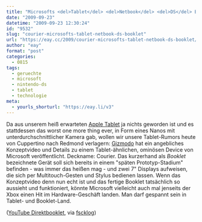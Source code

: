 ```yaml
---
title: "Microsofts <del>Tablet</del> <del>Netbook</del> <del>DS</del> Booklet"
date: "2009-09-23"
datetime: "2009-09-23 12:30:24"
id: "9532"
slug: "courier-microsofts-tablet-netbook-ds-booklet"
url: "https://eay.cc/2009/courier-microsofts-tablet-netbook-ds-booklet/"
author: "eay"
format: "post"
categories:
  - 0815
tags:
  - geruechte
  - microsoft
  - nintendo-ds
  - tablet
  - technologie
meta:
  - yourls_shorturl: "https://eay.li/v3"
---
```


Da aus unserem heiß erwarteten [Apple Tablet](//eay.cc/2009/apples-flachmann/) ja nichts geworden ist und es stattdessen das worst one more thing ever, in Form eines Nanos mit unterdurchschnittlicher Kamera gab, wollen wir unsere Tablet-Rumors heute von Cuppertino nach Redmond verlagern: [Gizmodo](http://gizmodo.com/5365299/courier-first-details-of-microsofts-secret-tablet) hat ein angebliches Konzeptvideo und Details zu einem Tablet-ähnlichen, ominösen Device von Microsoft veröffentlicht. Deckname: Courier. Das kurzerhand als _Booklet_ bezeichnete Gerät soll sich bereits in einem "späten Prototyp-Stadium" befinden - was immer das heißen mag - und zwei 7" Displays aufweisen, die sich per Multitouch-Gesten und Stylus bedienen lassen. Wenn das Konzeptvideo denn nun echt ist und das fertige Booklet tatsächlich so aussieht und funktioniert, könnte Microsoft vielleicht auch mal jenseits der Xbox einen Hit im Hardware-Geschäft landen. Man darf gespannt sein in Tablet- und Booklet-Land.

 ([YouTube Direktbooklet](http://www.youtube.com/watch?v=UmIgNfp-MdI), via [fscklog](http://www.fscklog.com/2009/09/courier-microsofts-angeblicher-tablet-prototyp-video.html))
